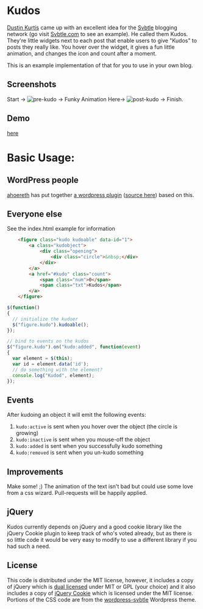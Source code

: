 # Kudos

[Dustin Kurtis](http://dustincurtis.com/) came up with an excellent idea for the [Svbtle](http://svbtle.com) blogging network (go visit [Svbtle.com](http://Svbtle.com/) to see an example). He called them Kudos. They're little widgets next to each post that enable users to give "Kudos" to posts they really like. You hover over the widget, it gives a fun little animation, and changes the icon and count after a moment.

This is an example implementation of that for you to use in your own blog.

## Screenshots
Start ->
![pre-kudo](https://github.com/masukomi/kudos/raw/master/screenshots/zero_kudos.jpg)
-> Funky Animation Here->
![post-kudo](https://github.com/masukomi/kudos/raw/master/screenshots/kudo_given.jpg)
-> Finish.

## Demo
[here](http://masukomi.github.com/kudos/)

# Basic Usage:

## WordPress people
[ahoereth](https://github.com/ahoereth) has put together [a wordpress plugin](http://wordpress.org/extend/plugins/kudos/)
 ([source here](https://github.com/ahoereth/wordpress-kudos)) based on this. 

## Everyone else

See the index.html example for information

```html
    <figure class="kudo kudoable" data-id="1">
        <a class="kudobject">
            <div class="opening">
                <div class="circle">&nbsp;</div>
            </div>
        </a>
        <a href="#kudo" class="count">
            <span class="num">0</span>
            <span class="txt">Kudos</span>
        </a>
    </figure>
```

```js
$(function()
{
  // initialize the kudoer
  $("figure.kudo").kudoable();
});

// bind to events on the kudos
$("figure.kudo").on("kudo:added", function(event)
{
  var element = $(this);
  var id = element.data('id');
  // do something with the element?
  console.log("Kudod", element);
});
```

## Events

After kudoing an object it will emit the following events:

1. `kudo:active` is sent when you hover over the object (the circle is growing)
2. `kudo:inactive` is sent when you mouse-off the object
3. `kudo:added` is sent when you successfully kudo something
4. `kudo:removed` is sent when you un-kudo something

## Improvements
Make some!  ;)
The animation of the text isn't bad but could use some love from a css wizard. Pull-requests will be happily applied.

## jQuery
Kudos currently depends on jQuery and a good cookie library like the jQuery Cookie plugin to keep track of who's 
voted already, but as there is so little code it would be very easy to modify to use a different library if 
you had such a need.

## License
This code is distributed under the MIT license, however, it includes a copy of jQuery which is 
[dual licensed](http://jquery.org/license/) under MIT or GPL (your choice) and it also includes 
a copy of [jQuery Cookie](https://github.com/carhartl/jquery-cookie) which is licensed under the 
MIT license. Portions of the CSS code are from the [wordpress-svbtle](https://github.com/scavone/wordpress-svbtle) 
Wordpress theme.

